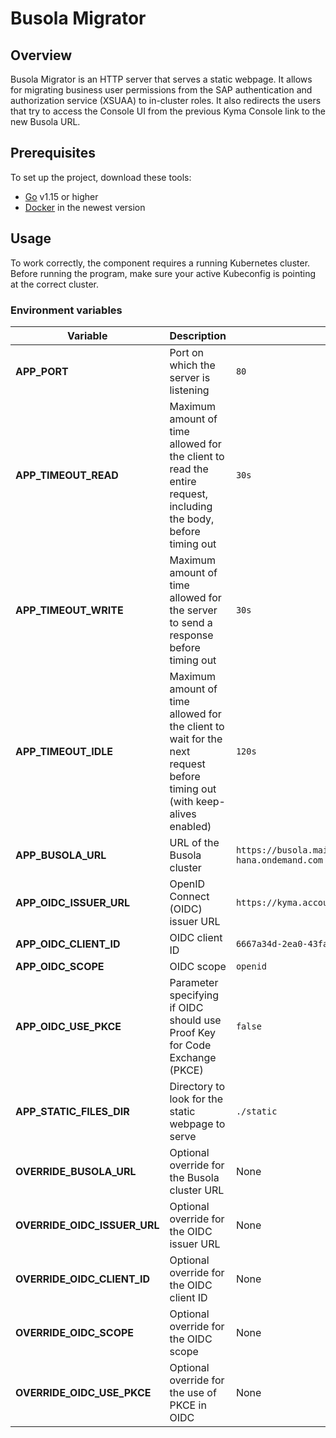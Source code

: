 # Busola Migrator

## Overview

Busola Migrator is an HTTP server that serves a static webpage. It allows for migrating business user permissions from the SAP authentication and authorization service (XSUAA) to in-cluster roles. It also redirects the users that try to access the Console UI from the previous Kyma Console link to the new Busola URL.

## Prerequisites

To set up the project, download these tools:

* [Go](https://golang.org/dl/) v1.15 or higher
* [Docker](https://www.docker.com/) in the newest version

## Usage

To work correctly, the component requires a running Kubernetes cluster.
Before running the program, make sure your active Kubeconfig is pointing at the correct cluster.  

### Environment variables

| Variable | Description | Default value |
| --- | --- | --- |
| **APP_PORT** | Port on which the server is listening | `80` |
| **APP_TIMEOUT_READ** | Maximum amount of time allowed for the client to read the entire request, including the body, before timing out | `30s` |
| **APP_TIMEOUT_WRITE** | Maximum amount of time allowed for the server to send a response before timing out | `30s` |
| **APP_TIMEOUT_IDLE** | Maximum amount of time allowed for the client to wait for the next request before timing out (with keep-alives enabled) | `120s` |
| **APP_BUSOLA_URL** | URL of the Busola cluster | `https://busola.main.hasselhoff.shoot.canary.k8s-hana.ondemand.com` |
| **APP_OIDC_ISSUER_URL** | OpenID Connect (OIDC) issuer URL | `https://kyma.accounts.ondemand.com` |
| **APP_OIDC_CLIENT_ID** | OIDC client ID | `6667a34d-2ea0-43fa-9b13-5ada316e5393` |
| **APP_OIDC_SCOPE** | OIDC scope | `openid` |
| **APP_OIDC_USE_PKCE** | Parameter specifying if OIDC should use Proof Key for Code Exchange (PKCE) | `false` |
| **APP_STATIC_FILES_DIR** | Directory to look for the static webpage to serve | `./static` |
| **OVERRIDE_BUSOLA_URL** | Optional override for the Busola cluster URL | None |
| **OVERRIDE_OIDC_ISSUER_URL** | Optional override for the OIDC issuer URL | None |
| **OVERRIDE_OIDC_CLIENT_ID** | Optional override for the OIDC client ID | None |
| **OVERRIDE_OIDC_SCOPE** | Optional override for the OIDC scope | None |
| **OVERRIDE_OIDC_USE_PKCE** | Optional override for the use of PKCE in OIDC  | None |
